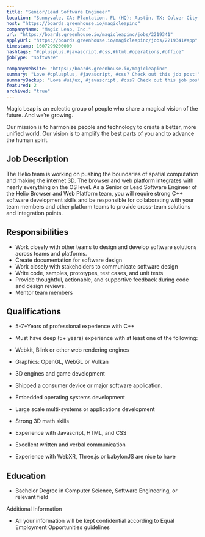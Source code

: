 ```yaml
---
title: "Senior/Lead Software Engineer"
location: "Sunnyvale, CA; Plantation, FL (HQ); Austin, TX; Culver City, CA; Seattle, WA; Toronto, ON; Remote"
host: "https://boards.greenhouse.io/magicleapinc"
companyName: "Magic Leap, Inc."
url: "https://boards.greenhouse.io/magicleapinc/jobs/2219341"
applyUrl: "https://boards.greenhouse.io/magicleapinc/jobs/2219341#app"
timestamp: 1607299200000
hashtags: "#cplusplus,#javascript,#css,#html,#operations,#office"
jobType: "software"

companyWebsite: "https://boards.greenhouse.io/magicleapinc"
summary: "Love #cplusplus, #javascript, #css? Check out this job post!"
summaryBackup: "Love #ui/ux, #javascript, #css? Check out this job post!"
featured: 2
archived: "true"
---
```


Magic Leap is an eclectic group of people who share a magical vision of the future. And we’re growing.

Our mission is to harmonize people and technology to create a better, more unified world. Our vision is to amplify the best parts of you and to advance the human spirit.

## Job Description

The Helio team is working on pushing the boundaries of spatial computation and making the internet 3D. The browser and web platform integrates with nearly everything on the OS level. As a Senior or Lead Software Engineer of the Helio Browser and Web Platform team, you will require strong C++ software development skills and be responsible for collaborating with your team members and other platform teams to provide cross-team solutions and integration points. 

## Responsibilities

*   Work closely with other teams to design and develop software solutions across teams and platforms.
*   Create documentation for software design
*   Work closely with stakeholders to communicate software design
*   Write code, samples, prototypes, test cases, and unit tests
*   Provide thoughtful, actionable, and supportive feedback during code and design reviews.
*   Mentor team members

## Qualifications

*   5-7+Years of professional experience with C++
*   Must have deep (5+ years) experience with at least one of the following: 

*   Webkit, Blink or other web rendering engines
*   Graphics: OpenGL, WebGL or Vulkan
*   3D engines and game development

*   Shipped a consumer device or major software application.
*   Embedded operating systems development
*   Large scale multi-systems or applications development
*   Strong 3D math skills
*   Experience with Javascript, HTML, and CSS
*   Excellent written and verbal communication
*   Experience with WebXR, Three.js or babylonJS are nice to have

## Education

*   Bachelor Degree in Computer Science, Software Engineering, or relevant field

Additional Information

*   All your information will be kept confidential according to Equal Employment Opportunities guidelines

